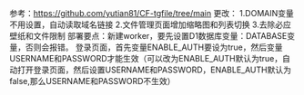 参考：https://github.com/yutian81/CF-tgfile/tree/main
更改：
1.DOMAIN变量不用设置，自动读取域名链接
2.文件管理页面增加缩略图和列表切换
3.去除必应壁纸和文件限制
部署要点：新建worker，要先设置D1数据库变量：DATABASE变量，否则会报错。
登录页面，首先变量ENABLE_AUTH要设为true，然后变量USERNAME和PASSWORD才能生效（可以改为ENABLE_AUTH默认为true，自动打开登录页面，然后设置USERNAME和PASSWORD，ENABLE_AUTH默认为false,那么USERNAME和PASSWORD不生效）
